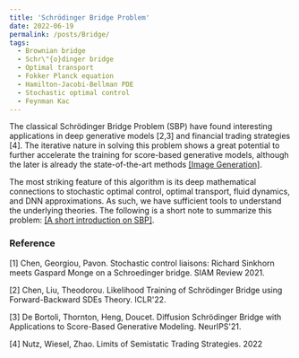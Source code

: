 ```yaml
---
title: 'Schrödinger Bridge Problem'
date: 2022-06-19
permalink: /posts/Bridge/
tags:
  - Brownian bridge
  - Schr\"{o}dinger bridge
  - Optimal transport
  - Fokker Planck equation
  - Hamilton-Jacobi-Bellman PDE
  - Stochastic optimal control
  - Feynman Kac
---
```



The classical Schrödinger Bridge Problem (SBP) have found interesting applications in deep generative models [2,3] and financial trading strategies [4]. The iterative nature in solving this problem shows a great potential to further accelerate the training for score-based generative models, although the later is already the state-of-the-art methods [\[Image Generation\]](https://paperswithcode.com/sota/image-generation-on-cifar-10).

The most striking feature of this algorithm is its deep mathematical connections to stochastic optimal control, optimal transport, fluid dynamics, and DNN approximations. As such, we have sufficient tools to understand the underlying theories. The following is a short note to summarize this problem: [\[A short introduction on SBP\]](https://github.com/WayneDW/Notes/blob/master/SBP_problem.pdf).

### Reference

[1] Chen, Georgiou, Pavon. Stochastic control liaisons: Richard Sinkhorn meets Gaspard Monge on a Schroedinger bridge. SIAM Review 2021.

[2] Chen, Liu, Theodorou. Likelihood Training of Schrödinger Bridge using Forward-Backward SDEs Theory. ICLR'22.

[3] De Bortoli, Thornton, Heng, Doucet. Diffusion Schrödinger Bridge with Applications to Score-Based Generative Modeling. NeurIPS'21.

[4] Nutz, Wiesel, Zhao. Limits of Semistatic Trading Strategies. 2022
